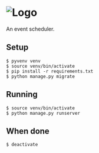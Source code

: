 # ![Logo](https://github.com/thomasleese/rooster/raw/master/rooster/static/images/logo.png)

An event scheduler.

## Setup 

    $ pyvenv venv
    $ source venv/bin/activate
    $ pip install -r requirements.txt
    $ python manage.py migrate

## Running

    $ source venv/bin/activate
    $ python manage.py runserver

## When done

    $ deactivate
